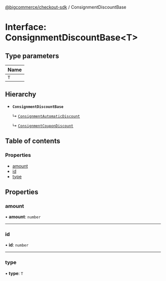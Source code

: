 [@bigcommerce/checkout-sdk](../README.md) / ConsignmentDiscountBase

# Interface: ConsignmentDiscountBase<T\>

## Type parameters

| Name |
| :------ |
| `T` |

## Hierarchy

- **`ConsignmentDiscountBase`**

  ↳ [`ConsignmentAutomaticDiscount`](ConsignmentAutomaticDiscount.md)

  ↳ [`ConsignmentCouponDiscount`](ConsignmentCouponDiscount.md)

## Table of contents

### Properties

- [amount](ConsignmentDiscountBase.md#amount)
- [id](ConsignmentDiscountBase.md#id)
- [type](ConsignmentDiscountBase.md#type)

## Properties

### amount

• **amount**: `number`

___

### id

• **id**: `number`

___

### type

• **type**: `T`

